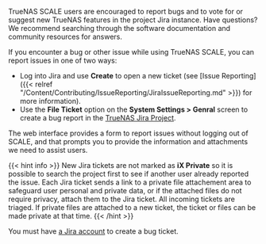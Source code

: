 ---
---

TrueNAS SCALE users are encouraged to report bugs and to vote for or suggest new TrueNAS features in the project Jira instance. 
Have questions? We recommend searching through the software documentation and community resources for answers.

If you encounter a bug or other issue while using TrueNAS SCALE, you can report issues in one of two ways:

* Log into Jira and use **Create** to open a new ticket (see [Issue Reporting]({{< relref "/Content/Contributing/IssueReporting/JiraIssueReporting.md" >}}) for more information).
* Use the **File Ticket** option on the **System Settings > Genral** screen to create a bug report in the [TrueNAS Jira Project](https://ixsystems.atlassian.net/jira/software/c/projects/NAS/issues). 

The web interface provides a form to report issues without logging out of SCALE, and that prompts you to provide the information and attachments we need to assist users. 

{{< hint info >}}
New Jira tickets are not marked as **iX Private** so it is possible to search the project first to see if another user already reported the issue. 
Each Jira ticket sends a link to a private file attachement area to safeguard user personal and private data, or if the attached files do not require privacy, attach them to the Jira ticket. All incoming tickets are triaged. If private files are attached to a new ticket, the ticket or files can be made private at that time. 
{{< /hint >}}

You must have [a Jira account](https://id.atlassian.com/signup?continue=https%3A%2F%2Fid.atlassian.com%2Fjoin%2Fuser-access%3Fresource%3Dari%253Acloud%253Ajira%253A%253Asite%252F94e022be-3595-4f54-979f-780bfeff904d%26continue%3Dhttps%253A%252F%252Fixsystems.atlassian.net%252Fplugins%252Fservlet%252Foauth%252Fauthorize%253Foauth_token%253Dz4KC1gtOt92BMtgTSMeJVf4Ku3sgNIls&application=jira) to create a bug ticket.